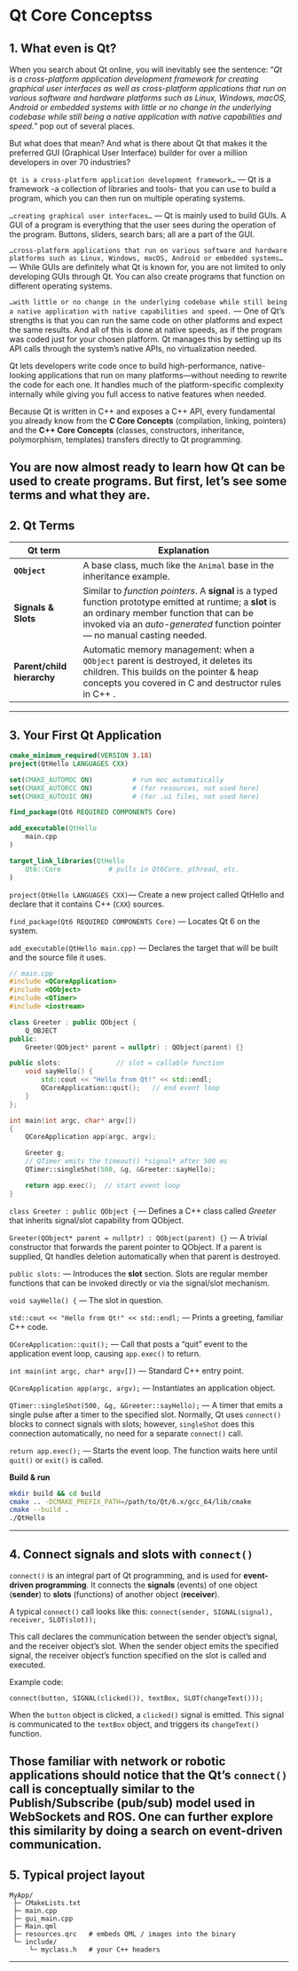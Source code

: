 # **Qt Core Conceptss**

## **1. What even is Qt?**

When you search about Qt online, you will inevitably see the sentence: “*Qt is a cross-platform application development framework for creating graphical user interfaces as well as cross-platform applications that run on various software and hardware platforms such as Linux, Windows, macOS, Android or embedded systems with little or no change in the underlying codebase while still being a native application with native capabilities and speed.*” pop out of several places.

But what does that mean? And what is there about Qt that makes it the preferred GUI (Graphical User Interface) builder for over a million developers in over 70 industries?

```Qt is a cross-platform application development framework…``` — Qt is a framework -a collection of libraries and tools- that you can use to build a program, which you can then run on multiple operating systems.

```…creating graphical user interfaces…``` — Qt is mainly used to build GUIs. A GUI of a program is everything that the user sees during the operation of the program. Buttons, sliders, search bars; all are a part of the GUI.

```…cross-platform applications that run on various software and hardware platforms such as Linux, Windows, macOS, Android or embedded systems…``` — While GUIs are definitely what Qt is known for, you are not limited to only developing GUIs through Qt. You can also create programs that function on different operating systems.

```…with little or no change in the underlying codebase while still being a native application with native capabilities and speed.``` — One of Qt’s strengths is that you can run the same code on other platforms and expect the same results. And all of this is done at native speeds, as if the program was coded just for your chosen platform. Qt manages this by setting up its API calls through the system’s native APIs, no virtualization needed.

Qt lets developers write code once to build high-performance, native-looking applications that run on many platforms—without needing to rewrite the code for each one. It handles much of the platform-specific complexity internally while giving you full access to native features when needed.

Because Qt is written in C++ and exposes a C++ API, every fundamental you already know from the **C Core Concepts** (compilation, linking, pointers)  and the **C++ Core Concepts** (classes, constructors, inheritance, polymorphism, templates) transfers directly to Qt programming.

You are now almost ready to learn how Qt can be used to create programs. But first, let’s see some terms and what they are.
---

## **2. Qt Terms**

| Qt term                    | Explanation                                                                                                                                                                                                                                                                                                                 |
| -------------------------- | ----------------------------------------------------------------------------------------------------------------------------------------------------------------------------------------------------------------------------------------------------------------------------- |
| **`QObject`**              | A base class, much like the `Animal` base in the inheritance example.                                                                                                                                                                                                                 |
| **Signals & Slots**        | Similar to *function pointers*. A **signal** is a typed function prototype emitted at runtime; a **slot** is an ordinary member function that can be invoked via an *auto-generated* function pointer — no manual casting needed.
| **Parent/child hierarchy** | Automatic memory management: when a `QObject` parent is destroyed, it deletes its children. This builds on the pointer & heap concepts you covered in C and destructor rules in C++ .                                                          |
---

## **3. Your First Qt Application**

```cmake
cmake_minimum_required(VERSION 3.18)
project(QtHello LANGUAGES CXX)

set(CMAKE_AUTOMOC ON)          # run moc automatically
set(CMAKE_AUTORCC ON)          # (for resources, not used here)
set(CMAKE_AUTOUIC ON)          # (for .ui files, not used here)

find_package(Qt6 REQUIRED COMPONENTS Core)

add_executable(QtHello
    main.cpp
)

target_link_libraries(QtHello
    Qt6::Core            # pulls in Qt6Core, pthread, etc.
)
```
```project(QtHello LANGUAGES CXX)```— Create a new project called QtHello and declare that it contains C++ (```CXX```) sources.

```find_package(Qt6 REQUIRED COMPONENTS Core)``` — Locates Qt 6 on the system.

```add_executable(QtHello main.cpp)``` — Declares the target that will be built and the source file it uses.

```cpp
// main.cpp
#include <QCoreApplication>
#include <QObject>
#include <QTimer>
#include <iostream>

class Greeter : public QObject {
    Q_OBJECT
public:
    Greeter(QObject* parent = nullptr) : QObject(parent) {}

public slots:              // slot = callable function
    void sayHello() {
        std::cout << "Hello from Qt!" << std::endl;
        QCoreApplication::quit();   // end event loop
    }
};

int main(int argc, char* argv[])
{
    QCoreApplication app(argc, argv);

    Greeter g;
    // QTimer emits the timeout() *signal* after 500 ms
    QTimer::singleShot(500, &g, &Greeter::sayHello);

    return app.exec();  // start event loop
}
```

```class Greeter : public QObject {``` — Defines a C++ class called *Greeter* that inherits signal/slot capability from QObject.

```Greeter(QObject* parent = nullptr) : QObject(parent) {}``` — A trivial constructor that forwards the parent pointer to QObject. If a parent is supplied, Qt handles deletion automatically when that parent is destroyed.

```public slots:``` — Introduces the **slot** section. Slots are regular member functions that can be invoked directly or via the signal/slot mechanism.

```void sayHello() {``` — The slot in question.

```std::cout << "Hello from Qt!" << std::endl;``` — Prints a greeting, familiar C++ code.

```QCoreApplication::quit();``` — Call that posts a “quit” event to the application event loop, causing ```app.exec()``` to return.

```int main(int argc, char* argv[])``` — Standard C++ entry point.

```QCoreApplication app(argc, argv);``` — Instantiates an application object.

```QTimer::singleShot(500, &g, &Greeter::sayHello);``` — A timer that emits a single pulse after a timer to the specified slot. Normally, Qt uses ```connect()``` blocks to connect signals with slots; however, ```singleShot``` does this connection automatically, no need for a separate ```connect()``` call.

```return app.exec();``` — Starts the event loop. The function waits here until ```quit()``` or ```exit()``` is called.

**Build & run**

```bash
mkdir build && cd build
cmake .. -DCMAKE_PREFIX_PATH=/path/to/Qt/6.x/gcc_64/lib/cmake
cmake --build .
./QtHello
```
---

## **4. Connect signals and slots with ```connect()```**

```connect()``` is an integral part of Qt programming, and is used for **event-driven programming**. It connects the **signals** (events) of one object (**sender**) to **slots** (functions) of another object (**receiver**).

A typical ```connect()``` call looks like this:
```connect(sender, SIGNAL(signal), receiver, SLOT(slot));```

This call declares the communication between the sender object’s signal, and the receiver object’s slot. When the sender object emits the specified signal, the receiver object’s function specified on the slot is called and executed.

Example code:

```connect(button, SIGNAL(clicked()), textBox, SLOT(changeText()));```

When the ```button``` object is clicked, a ```clicked()``` signal is emitted. This signal is communicated to the ```textBox``` object, and triggers its ```changeText()``` function.

Those familiar with network or robotic applications should notice that the Qt’s ```connect()``` call is conceptually similar to the Publish/Subscribe (pub/sub) model used in WebSockets and ROS. One can further explore this similarity by doing a search on **event-driven communication**.
---

## **5. Typical project layout**

```
MyApp/
 ├─ CMakeLists.txt
 ├─ main.cpp
 ├─ gui_main.cpp
 ├─ Main.qml
 ├─ resources.qrc   # embeds QML / images into the binary
 └─ include/
     └─ myclass.h   # your C++ headers
```
---
